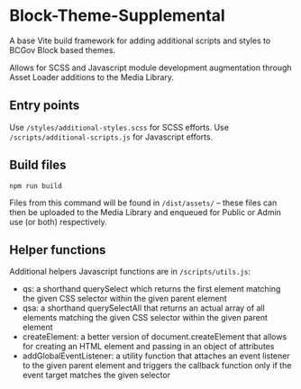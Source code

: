 # Block-Theme-Supplemental

A base Vite build framework for adding additional scripts and styles to BCGov Block based themes.

Allows for SCSS and Javascript module development augmentation through Asset Loader additions to the Media Library.

## Entry points
Use `/styles/additional-styles.scss` for SCSS efforts.
Use `/scripts/additional-scripts.js` for Javascript efforts.

## Build files
```
npm run build
```
Files from this command will be found in `/dist/assets/` – these files can then be uploaded to the Media Library and enqueued for Public or Admin use (or both) respectively.

## Helper functions
Additional helpers Javascript functions are in `/scripts/utils.js`:
- qs: a shorthand querySelect which returns the first element matching the given CSS selector within the given parent element
- qsa: a shorthand querySelectAll that returns an actual array of all elements matching the given CSS selector within the given parent element
- createElement: a better version of document.createElement that allows for creating an HTML element and passing in an object of attributes
- addGlobalEventListener: a utility function that attaches an event listener to the given parent element and triggers the callback function only if the event target matches the given selector 